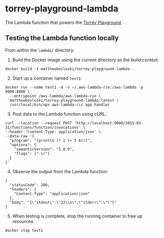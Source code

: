 # torrey-playground-lambda

The Lambda function that powers the [Torrey Playground](https://www.torrey.xyz/play/).

## Testing the Lambda function locally

From within the `lambda/` directory:

1. Build the Docker image using the current directory as the build context:

```
docker build -t matthewkosloski/torrey-playground-lambda .
```

2. Start up a container named `test1`:

```
docker run --name test1 -d -v ~/.aws-lambda-rie:/aws-lambda -p 9000:8080 \
  --entrypoint /aws-lambda/aws-lambda-rie \
  matthewkosloski/torrey-playground-lambda:latest \
  /usr/local/bin/npx aws-lambda-ric app.handler
```

3. Post data to the Lambda function using cURL:

```
curl --location --request POST 'http://localhost:9000/2015-03-31/functions/function/invocations' \
--header 'Content-Type: application/json' \
--data-raw '{
  "program": "(println (* 2 (+ 5 6)))",
  "options": {
    "semanticVersion": "3.0.0",
    "flags": ["-ir"]
  }
}'
```

4. Observe the output from the Lambda function:

```
{
  "statusCode": 200,
  "headers": {
    "Content-Type": "application/json"
  },
  "body": "{\"stdout\":\"22\\n\",\"stderr\":\"\"}"
}
```

5. When testing is complete, stop the running container to free up resources:

```
docker stop test1
```
